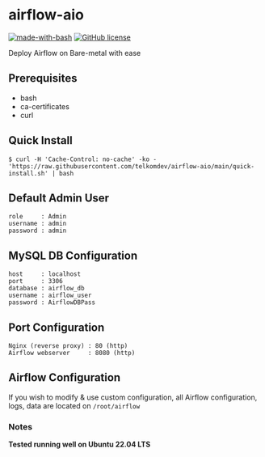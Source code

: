 # airflow-aio
[![made-with-bash](https://img.shields.io/badge/Made%20with-Bash-1f425f.svg)](https://www.gnu.org/software/bash/)
[![GitHub license](https://img.shields.io/github/license/Naereen/StrapDown.js.svg)](https://github.com/telkomdev/airflow-aio/blob/main/LICENSE)

Deploy Airflow on Bare-metal with ease

## Prerequisites
- bash
- ca-certificates
- curl

## Quick Install
```shell
$ curl -H 'Cache-Control: no-cache' -ko - 'https://raw.githubusercontent.com/telkomdev/airflow-aio/main/quick-install.sh' | bash
```

## Default Admin User
```
role     : Admin
username : admin
password : admin
```

## MySQL DB Configuration
```
host     : localhost
port     : 3306
database : airflow_db
username : airflow_user
password : AirflowDBPass
```

## Port Configuration
```
Nginx (reverse proxy) : 80 (http)
Airflow webserver     : 8080 (http)
```

## Airflow Configuration
If you wish to modify & use custom configuration, all Airflow configuration, logs, data are located on `/root/airflow`


### Notes
**Tested running well on Ubuntu 22.04 LTS**
